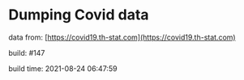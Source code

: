 Dumping Covid data
==================
                        
data from: [https://covid19.th-stat.com](https://covid19.th-stat.com)

build: #147

build time: 2021-08-24 06:47:59
